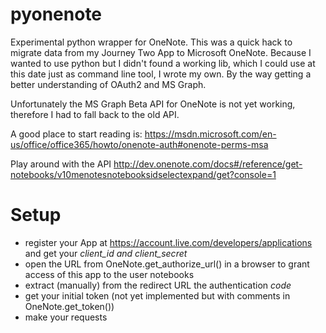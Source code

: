 # pyonenote
Experimental python wrapper for OneNote. This was a quick hack to migrate data from my Journey Two App to Microsoft OneNote. Because I wanted to use python but I didn't found a working lib, which I could use at this date just as command line tool, I wrote my own. By the way getting a better understanding of OAuth2 and MS Graph.

Unfortunately the MS Graph Beta API for OneNote is not yet working, therefore I had to fall back to the old API.

A good place to start reading is:
https://msdn.microsoft.com/en-us/office/office365/howto/onenote-auth#onenote-perms-msa

Play around with the API
http://dev.onenote.com/docs#/reference/get-notebooks/v10menotesnotebooksidselectexpand/get?console=1

# Setup
- register your App at https://account.live.com/developers/applications and get your *client_id and client_secret*
- open the URL from OneNote.get_authorize_url() in a browser to grant access of this app to the user notebooks
- extract (manually) from the redirect URL the authentication *code*
- get your initial token (not yet implemented but with comments in OneNote.get_token())
- make your requests
